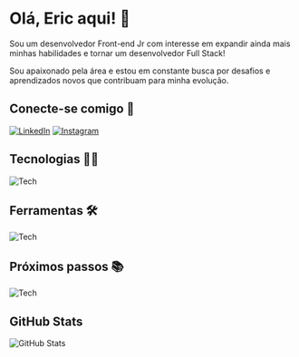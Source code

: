 # Olá, Eric aqui! 👋

Sou um desenvolvedor Front-end Jr com interesse em expandir ainda mais minhas habilidades e tornar um desenvolvedor Full Stack!

Sou apaixonado pela área e estou em constante busca por desafios e aprendizados novos que contribuam para minha evolução.

## Conecte-se comigo 🤝

[![LinkedIn](https://skills.thijs.gg/icons?i=linkedin)](https://www.linkedin.com/in/eric-mameluk/) [![Instagram](https://skills.thijs.gg/icons?i=instagram)](https://www.instagram.com/ericmameluk/)

## Tecnologias 👨‍💻

![Tech](https://skills.thijs.gg/icons?i=html,css,js,git,github,cloudflare,wordpress,md&perline=10)

## Ferramentas 🛠

![Tech](https://skills.thijs.gg/icons?i=figma,vscode,idea&perline=10)

## Próximos passos 📚

![Tech](https://skills.thijs.gg/icons?i=jquery,bootstrap,regex,mysql,nodejs,typescript,react,sass,tailwind,php,laravel,java,go,next,aws,gcp&perline=10)

## GitHub Stats

![GitHub Stats](https://github-readme-stats.vercel.app/api?username=ericmmk&theme=transparent&bg_color=45,CC214C,F72A5D&border_color=fff&show_icons=true&icon_color=F5D76E&title_color=F5D76E&text_color=FFF&hide_title=true&hide=stars&count_private=true&include_all_commits=true)

